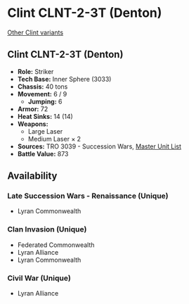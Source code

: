# Clint CLNT-2-3T (Denton)

[Other Clint variants](../clint.md)

## Clint CLNT-2-3T (Denton)
- **Role:** Striker
- **Tech Base:** Inner Sphere (3033)
- **Chassis:** 40 tons
- **Movement:** 6 / 9
  - **Jumping:** 6
- **Armor:** 72
- **Heat Sinks:** 14 (14)
- **Weapons:**
  - Large Laser
  - Medium Laser × 2
- **Sources:** TRO 3039 - Succession Wars, [Master Unit List](http://masterunitlist.info/Unit/Details/645/clint-clnt-2-3t-denton)
- **Battle Value:** 873

## Availability

### Late Succession Wars - Renaissance (Unique)
- Lyran Commonwealth

### Clan Invasion (Unique)
- Federated Commonwealth
- Lyran Alliance
- Lyran Commonwealth

### Civil War (Unique)
- Lyran Alliance

